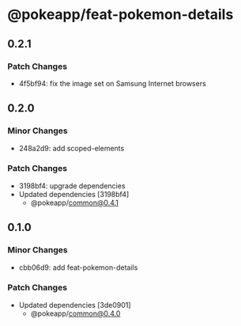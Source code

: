 # @pokeapp/feat-pokemon-details

## 0.2.1

### Patch Changes

- 4f5bf94: fix the image set on Samsung Internet browsers

## 0.2.0

### Minor Changes

- 248a2d9: add scoped-elements

### Patch Changes

- 3198bf4: upgrade dependencies
- Updated dependencies [3198bf4]
  - @pokeapp/common@0.4.1

## 0.1.0

### Minor Changes

- cbb06d9: add feat-pokemon-details

### Patch Changes

- Updated dependencies [3de0901]
  - @pokeapp/common@0.4.0
